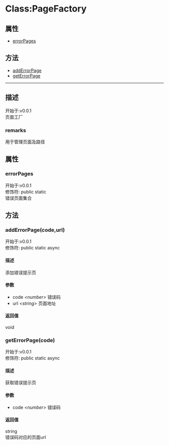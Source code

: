 # Class:PageFactory
## 属性
+ [errorPages](#PROP_errorPages)
  
## 方法
+ [addErrorPage](#METHOD_addErrorPage)
+ [getErrorPage](#METHOD_getErrorPage)
  
---
## 描述
<font class="since">开始于:v0.0.1</font>  
页面工厂  
### remarks
用于管理页面及路径  
## 属性
### <a id="PROP_errorPages">errorPages</a>
<font class="since">开始于:v0.0.1</font>  
修饰符: <font class="modifier">public  static</font>  
错误页面集合  
## 方法
### <a id="METHOD_addErrorPage">addErrorPage(code,url)</a>
<font class="since">开始于:v0.0.1</font>  
修饰符: <font class="modifier">public  static  async</font>  
#### 描述
添加错误提示页  
#### 参数
+ code *&lt;<font class='datatype'>number</font>&gt;*      错误码
+ url *&lt;<font class='datatype'>string</font>&gt;*       页面地址
  
#### 返回值
void  
### <a id="METHOD_getErrorPage">getErrorPage(code)</a>
<font class="since">开始于:v0.0.1</font>  
修饰符: <font class="modifier">public  static  async</font>  
#### 描述
获取错误提示页  
#### 参数
+ code *&lt;<font class='datatype'>number</font>&gt;*      错误码
  
#### 返回值
<font class='datatype'>string</font>  
错误码对应的页面url  
